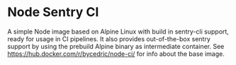 # Node Sentry CI

A simple Node image based on Alpine Linux with build in sentry-cli support, ready for usage in CI pipelines.
It also provides out-of-the-box sentry support by using the prebuild Alpine binary as intermediate container.
See https://hub.docker.com/r/bycedric/node-ci/ for info about the base image.
